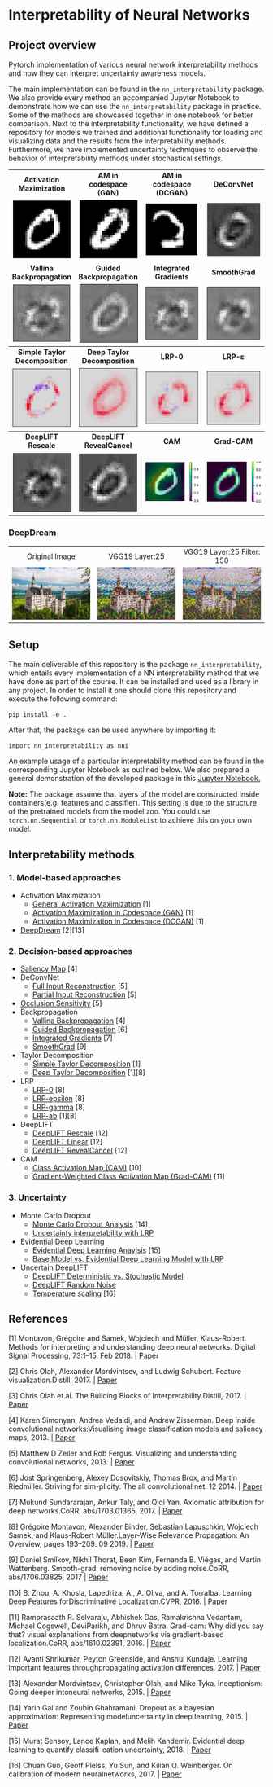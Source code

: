 # Interpretability of Neural Networks

## Project overview

Pytorch implementation of various neural network interpretability methods and how they can interpret uncertainty awareness models. 

The main implementation can be found in the `nn_interpretability` package. We also provide every method an accompanied Jupyter Notebook to demonstrate how we can use the `nn_interpretability` package in practice. Some of the methods are showcased together in one notebook for better comparison. Next to the interpretability functionality, we have defined a repository for models we trained and additional functionality for loading and visualizing data and the results from the interpretability methods. Furthermore, we have implemented uncertainty techniques to observe the behavior of interpretability methods under stochastical settings.

<table  border=0 width="50px" >
  <tbody>
    <tr>
        <td width="25%" align="center"><strong>Activation Maximization</strong></td>
        <td width="25%" align="center"><strong>AM in codespace (GAN)</strong></td>
        <td width="25%" align="center"><strong>AM in codespace (DCGAN)</strong></td>
        <td width="25%" align="center"><strong>DeConvNet</strong></td>
   </tr>
    <tr>
        <td width="25%" align="center"><img src="./assets/am.png"></td>
        <td width="25%" align="center"><img src="./assets/am_gan.png"></td>
        <td width="25%" align="center"><img src="./assets/am_dcgan.png"></td>   
        <td width="25%" align="center"><img src="./assets/deconv.png"></td>
   </tr>
    <tr>
        <td width="25%" align="center"><strong>Vallina Backpropagation</strong></td>
        <td width="25%" align="center"><strong>Guided Backpropagation</strong></td>
        <td width="25%" align="center"><strong>Integrated Gradients</strong></td>
        <td width="25%" align="center"><strong>SmoothGrad</strong></td>
   </tr>
    <tr>
        <td width="25%" align="center"><img src="./assets/backprop.png"></td>
        <td width="25%" align="center"><img src="./assets/guidedbackprop.png"></td>
        <td width="25%" align="center"><img src="./assets/integrated.png"></td>   
        <td width="25%" align="center"><img src="./assets/smooth.png"></td>
   </tr>
  </tbody>
    <tr>
        <td width="25%" align="center"><strong>Simple Taylor Decomposition</strong></td>
        <td width="25%" align="center"><strong>Deep Taylor Decomposition</strong></td>
        <td width="25%" align="center"><strong>LRP-0</strong></td>
        <td width="25%" align="center"><strong>LRP-ε</strong></td>
   </tr>
    <tr>
        <td width="25%" align="center"><img src="./assets/std.png"></td>
        <td width="25%" align="center"><img src="./assets/dtd.png"></td>
        <td width="25%" align="center"><img src="./assets/lrp0.png"></td>   
        <td width="25%" align="center"><img src="./assets/lrpeps.png"></td>
   </tr>
  </tbody>
    <tr>
        <td width="25%" align="center"><strong>DeepLIFT Rescale</strong></td>
        <td width="25%" align="center"><strong>DeepLIFT RevealCancel</strong></td>
        <td width="25%" align="center"><strong>CAM</strong></td>
        <td width="25%" align="center"><strong>Grad-CAM</strong></td>
   </tr>
    <tr>
        <td width="25%" align="center"><img src="./assets/deeplift_rescale.png"></td>
        <td width="25%" align="center"><img src="./assets/deeplift_revealcancel.png"></td>
        <td width="25%" align="center"><img src="./assets/cam.png"></td>   
        <td width="25%" align="center"><img src="./assets/gradcam.png"></td>
   </tr>
  </tbody>
</table>

### DeepDream
<table  border=0 width="50px" >
  <tbody>
    <tr>
        <td width="33%" align="center">Original Image</td>
        <td width="33%" align="center">VGG19 Layer:25</td>
        <td width="33%" align="center">VGG19 Layer:25 Filter: 150</td>
   </tr>
    <tr>
        <td width="33%" align="center"><img src="./assets/castle_dream.jpg"></td>
        <td width="33%" align="center"><img src="./assets/castle_dream_25_final.jpg"></td>
        <td width="33%" align="center"><img src="./assets/castle_dream_25_150_final.jpg"></td>   
   </tr>
  </tbody>
</table>

## Setup
The main deliverable of this repository is the package `nn_interpretability`, which entails every implementation of a NN interpretability method that we have done as part of the course. It can be installed and used as a library in any project. In order to install it one should clone this repository and execute the following command:
```
pip install -e .
```
After that, the package can be used anywhere by importing it:
```
import nn_interpretability as nni
```
An example usage of a particular interpretability method can be found in the corresponding Jupyter Notebook as outlined below. We also prepared a general demonstration of the developed package in this [Jupyter Notebook.](./14.Demo.ipynb)

**Note:** The package assume that layers of the model are constructed inside containers(e.g. features and classifier). This setting is due to the structure of the pretrained models from the model zoo. You could use `torch.nn.Sequential` or `torch.nn.ModuleList` to achieve this on your own model.

## Interpretability methods
### 1. Model-based approaches
 - Activation Maximization
   - [General Activation Maximization](./1.Activation_Maximization.ipynb) [1]
   - [Activation Maximization in Codespace (GAN)](./1.Activation_Maximization.ipynb) [1]
   - [Activation Maximization in Codespace (DCGAN)](./1.Activation_Maximization.ipynb) [1]
 - [DeepDream](./2.Deep_Dream.ipynb) [2][13]

### 2. Decision-based approaches
 - [Saliency Map](./3.Saliency_Maps.ipynb) [4]
 - DeConvNet
   - [Full Input Reconstruction](./4.Deconvolution.ipynb) [5]
   - [Partial Input Reconstruction](./4.Deconvolution.ipynb) [5]
 - [Occlusion Sensitivity](./5.Occlusion_Sensitivity.ipynb) [5]
 - Backpropagation
   - [Vallina Backpropagation](./6.Backpropagation.ipynb) [4]
   - [Guided Backpropagation](./6.Backpropagation.ipynb) [6]
   - [Integrated Gradients](./6.Backpropagation.ipynb) [7]
   - [SmoothGrad](./6.Backpropagation.ipynb) [9]
 - Taylor Decomposition
   - [Simple Taylor Decomposition](./7.Taylor_Decomposition.ipynb) [1]
   - [Deep Taylor Decomposition](./7.Taylor_Decomposition.ipynb) [1][8]
 - LRP
   - [LRP-0](./8.1.LRP.ipynb) [8]
   - [LRP-epsilon](./8.1.LRP.ipynb) [8]
   - [LRP-gamma](./8.1.LRP.ipynb) [8]
   - [LRP-ab](./8.1.LRP.ipynb) [1][8]
 - DeepLIFT
   - [DeepLIFT Rescale](./9.DeepLIFT.ipynb) [12]
   - [DeepLIFT Linear](./9.DeepLIFT.ipynb) [12]
   - [DeepLIFT RevealCancel](./9.DeepLIFT.ipynb) [12]
 - CAM
   - [Class Activation Map (CAM)](./10.1.Class_Activation_Map.ipynb) [10]
   - [Gradient-Weighted Class Activation Map (Grad-CAM)](./10.2.Grad_Class_Activation_Map.ipynb) [11]

### 3. Uncertainty
 - Monte Carlo Dropout 
   - [Monte Carlo Dropout Analysis](./11.MC_Dropout_Interpretability.ipynb) [14]
   - [Uncertainty interpretability with LRP](./11.MC_Dropout_Interpretability.ipynb)
 - Evidential Deep Learning
   - [Evidential Deep Learning Anaylsis](./12.Evidential_Interpretability.ipynb) [15]
   - [Base Model vs. Evidential Deep Learning Model with LRP](./12.Evidential_Interpretability.ipynb)
 - Uncertain DeepLIFT
   - [DeepLIFT Deterministic vs. Stochastic Model](./13.Uncertainty_Aware_DeepLIFT.ipynb)
   - [DeepLIFT Random Noise](./13.Uncertainty_Aware_DeepLIFT.ipynb)
   - [Temperature scaling](./13.Uncertainty_Aware_DeepLIFT.ipynb) [16]

## References
[1] Montavon, Grégoire and Samek, Wojciech and Müller, Klaus-Robert. Methods for interpreting and understanding deep neural networks. Digital Signal Processing, 73:1–15, Feb 2018. | [Paper](https://arxiv.org/abs/1706.07979)  

[2] Chris Olah, Alexander Mordvintsev, and Ludwig Schubert. Feature visualization.Distill, 2017. | [Paper](https://distill.pub/2017/feature-visualization/)  

[3] Chris Olah et al. The Building Blocks of Interpretability.Distill, 2017. | [Paper](https://distill.pub/2018/building-blocks/)  

[4] Karen Simonyan, Andrea Vedaldi, and Andrew Zisserman. Deep inside convolutional networks:Visualising image classification models and saliency maps, 2013. | [Paper](https://arxiv.org/pdf/1312.6034.pdf)  

[5] Matthew D Zeiler and Rob Fergus. Visualizing and understanding convolutional networks, 2013. | [Paper](https://arxiv.org/pdf/1311.2901.pdf)  

[6] Jost Springenberg, Alexey Dosovitskiy, Thomas Brox, and Martin Riedmiller. Striving for sim-plicity: The all convolutional net. 12 2014. | [Paper](https://arxiv.org/pdf/1412.6806.pdf)  

[7] Mukund Sundararajan, Ankur Taly, and Qiqi Yan. Axiomatic attribution for deep networks.CoRR, abs/1703.01365, 2017. | [Paper](https://arxiv.org/pdf/1703.01365.pdf)   

[8] Grégoire Montavon, Alexander Binder, Sebastian Lapuschkin, Wojciech Samek, and Klaus-Robert Müller.Layer-Wise Relevance Propagation:  An Overview, pages 193–209. 09 2019. | [Paper](http://iphome.hhi.de/samek/pdf/MonXAI19.pdf)    

[9] Daniel Smilkov, Nikhil Thorat, Been Kim, Fernanda B. Viégas, and Martin Wattenberg. Smooth-grad:  removing noise by adding noise.CoRR, abs/1706.03825, 2017 | [Paper](https://arxiv.org/pdf/1706.03825.pdf)   

[10] B. Zhou, A. Khosla, Lapedriza. A., A. Oliva, and A. Torralba. Learning  Deep  Features  forDiscriminative Localization.CVPR, 2016. | [Paper](http://cnnlocalization.csail.mit.edu/Zhou_Learning_Deep_Features_CVPR_2016_paper.pdf)  

[11]  Ramprasaath R. Selvaraju, Abhishek Das, Ramakrishna Vedantam, Michael Cogswell, DeviParikh, and Dhruv Batra. Grad-cam: Why did you say that? visual  explanations from deepnetworks via gradient-based localization.CoRR, abs/1610.02391, 2016. | [Paper](https://arxiv.org/pdf/1610.02391.pdf)  

[12] Avanti Shrikumar, Peyton Greenside, and Anshul Kundaje. Learning important features throughpropagating activation differences, 2017. | [Paper](https://arxiv.org/pdf/1704.02685.pdf)   

[13] Alexander Mordvintsev, Christopher Olah, and Mike Tyka. Inceptionism: Going deeper intoneural networks, 2015. | [Paper](https://ai.googleblog.com/2015/06/inceptionism-going-deeper-into-neural.html)  

[14] Yarin Gal and Zoubin Ghahramani. Dropout as a bayesian approximation: Representing modeluncertainty in deep learning, 2015. | [Paper](https://arxiv.org/pdf/1506.02142.pdf)  

[15] Murat Sensoy, Lance Kaplan, and Melih Kandemir.  Evidential deep learning to quantify classifi-cation uncertainty, 2018. | [Paper](https://arxiv.org/pdf/1806.01768.pdf)  

[16] Chuan Guo, Geoff Pleiss, Yu Sun, and Kilian Q. Weinberger. On calibration of modern neuralnetworks, 2017.
 | [Paper](http://proceedings.mlr.press/v70/guo17a/guo17a.pdf)  
